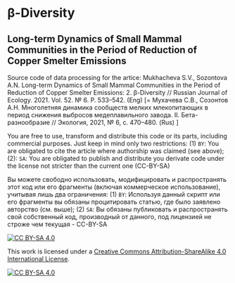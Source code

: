 # β-Diversity
## Long-term Dynamics of Small Mammal Communities in the Period of Reduction of Copper Smelter Emissions

Source code of data processing for the artice: Mukhacheva S.V., Sozontova A.N. Long-term Dynamics of Small Mammal Communities in the Period of Reduction of Copper Smelter Emissions: 2. β-Diversity // Russian Journal of Ecology. 2021. Vol. 52. № 6. P. 533–542. (Eng) [= Мухачева С.В., Созонтов А.Н. Многолетняя динамика сообществ мелких млекопитающих в период снижения выбросов медеплавильного завода. II. Бета-разнообразие // Экология, 2021, № 6, с. 470–480. (Rus) ]

You are free to use, transform and distribute this code or its parts, including commercial purposes. Just keep in mind only two restrictions: (1) `BY`: You are obligated to cite the article where authorship was claimed (see above); (2): `SA`: You are obligated to publish and distribute you derivate code under the license not stricter than the current one (CC-BY-SA)

Вы можете свободно использовать, модифицировать и распространять этот код или его фрагменты (включая коммерческое использование), учитывая лишь два ограничения: (1) `BY`: Используя данный скрипт или его фрагменты вы обязаны процитировать cтатью, где было заявлено авторство (см. выше); (2) `SA`: Вы обязаны публиковать и распространять свой собственный код, производный от данного, под лицензией не строже чем текущая - СС-BY-SA



[![CC BY-SA 4.0][cc-by-sa-shield]][cc-by-sa]

This work is licensed under a
[Creative Commons Attribution-ShareAlike 4.0 International License][cc-by-sa].

[![CC BY-SA 4.0][cc-by-sa-image]][cc-by-sa]

[cc-by-sa]: http://creativecommons.org/licenses/by-sa/4.0/
[cc-by-sa-image]: https://licensebuttons.net/l/by-sa/4.0/88x31.png
[cc-by-sa-shield]: https://img.shields.io/badge/License-CC%20BY--SA%204.0-lightgrey.svg
